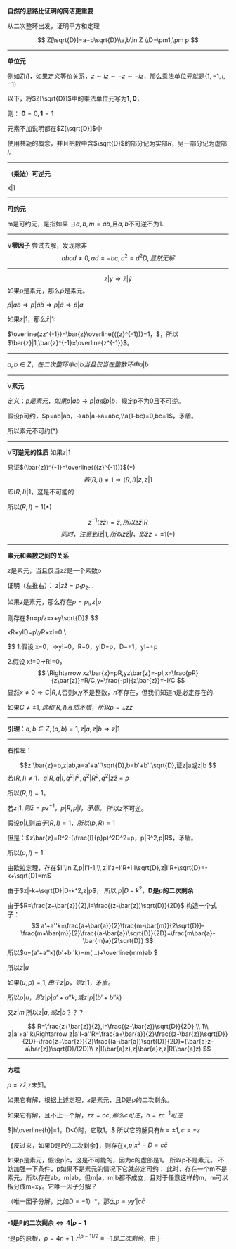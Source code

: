 **自然的思路比证明的简洁更重要**


从二次整环出发，证明平方和定理



$$
Z[\sqrt{D}]=a+b\sqrt{D}\\a,b\in Z
\\D=\pm1,\pm p
$$


---
**单位元**

例如$Z[i]$，如果定义等价关系，$z\sim iz\sim -z\sim -iz$，那么乘法单位元就是$(1,-1,i,-1)$

以下，将$Z[\sqrt{D}]$中的乘法单位元写为$\mathbf{1,0}$，

则：
$\mathbf{0}=0,\mathbf{1}=1$

元素不加说明都在$Z[\sqrt{D}]$中

使用共轭的概念，并且把数中含$\sqrt{D}$的部分记为实部$R$，另一部分记为虚部$I$。


---
**（乘法）可逆元**

x|1

---
**可约元**

m是可约元，是指如果
$\exists a,b, m=ab$,且$a,b$不可逆不为1.

---
V**零因子**
尝试去解，发现除非
$$
abcd\neq 0,ad=-bc,c^2=d^2D,显然无解
$$



---
$$
z|y \Rightarrow \bar{z} |\bar{y}
$$
如果$p$是素元，那么$\bar{p}$是素元。

$\bar{p}|ab\Rightarrow p|\bar{a}\bar{b}\Rightarrow p|\bar{a} \Rightarrow \bar{p}|a$


如果$z|1$，那么$\bar{z}|1$:

$\overline{zz^{-1}}=\bar{z}\overline{({z}^{-1})}=1，$，所以$\bar{z}|1,\bar{z}^{-1}=\overline{z^{-1}}$。


---

$a,b\in Z，在二次整环中a|b当且仅当在整数环中a|b$

---
V**素元**

定义：$p是素元，如果p|ab\rightarrow p|a或p|b$，规定p不为0且不可逆。

假设p可约，$p=ab|ab，→ab|a→a=abc,\\a(1-bc)=0,bc=1$，矛盾。

所以素元不可约(*)

---

V**可逆元的性质** 如果$z|1$

易证$(\bar{z})^{-1}=\overline{({z}^{-1})}$(*)
$$
若(R,I)\neq 1\Rightarrow (R,I)|z,z|1
$$
即$(R,I)|1$，这是不可能的

所以$(R,I)=1(*)$


$$
z^{-1}(z\bar{z})=\bar{z}
,所以z\bar{z}|R
$$ 
$$
同时，注意到i\bar{z}|1,所以z\bar{z}|I，即\bar{z}z=\pm 1(*)
$$


---

**素元和素数之间的关系**

$z$是素元，当且仅当$z\bar{z}$是一个素数$p$

证明（左推右）：
$z|z\bar{z}=p_1p_2...$

如果z是素元，那么存在$p=p_i,z|p$

则存在$n=p/z=x+y\sqrt{D}$
$$

xR+yID=p\\yR+xI=0 \\


$$
1.假设 x=0，→y!=0，R=0，yID=p，D=±1，yI=±p

2.假设 x!=0→R!=0，
$$
\Rightarrow
xz\bar{z}=pR,yz\bar{z}=-pI,x=\frac{pR}{z\bar{z}}=R/C,y=\frac{-pI}{z\bar{z}}=-I/C
$$
显然$x\neq 0\Rightarrow C|R,I$,否则x,y不是整数，$n$不存在，但我们知道n是必定存在的.

如果$C\neq \pm 1,这和(R,I)互质矛盾，所以p=\pm z\bar{z}$

---


**引理**：$a,b\in Z, (a,b)=1,z|a,z|b\Rightarrow z|1$


---
右推左：


$$z
\bar{z}=p,z|ab,a=a'+a''\sqrt{D},b=b'+b''\sqrt{D},证z|a或z|b
$$
若$(R,I)\neq 1，q|R,q|I,q^2|I^2,q^2|R^2,q^2|z\bar{z}=p$

所以$(R,I)=1$。

若$z|1,则\bar{z}=pz^{-1}，p|R,p|I，矛盾。$
所以$z$不可逆。

假设$p|I$,则$由于(R,I)=1，所以(p,R)=1$
 
但是：$z\bar{z}=R^2-(\frac{I}{p}p)^2D^2=p，p|R^2,p|R$，矛盾。

所以$(p,I)=1$

由欧拉定理，存在$I'\in Z,p|I'I-1,\\
z|I'z=I'R+I'I\sqrt{D},z|I'R+\sqrt{D}=-k+\sqrt{D}=m$



由于$z|-k+\sqrt{D}|D-k^2,z|p$，
所以
$p|D-k^2$，**D是$p$的二次剩余**

由于$R=\frac{z+\bar{z}}{2},I=\frac{(z-\bar{z})\sqrt{D}}{2D}$
构造一个式子：
$$
a'+a''k=\frac{a+\bar{a}}{2}\frac{m-\bar{m}}{2\sqrt{D}}-\frac{m+\bar{m}}{2}\frac{(a-\bar{a})\sqrt{D}}{2D}=\frac{m\bar{a}-\bar{m}a}{2\sqrt{D}}
$$
所以$u=(a'+a''k)(b'+b''k)=m(...)+\overline{mm}ab
$

所以$z|u$

如果$(u,p)=1,由于z|p，则z|1$，矛盾。

所以$p|u，即z|p|a'+a''k,或z|p|(b'+b''k)$

又$z|m$
所以$z|a,或z|b$？？？


$$
R=\frac{z+\bar{z}}{2},I=\frac{(z-\bar{z})\sqrt{D}}{2D}
\\
1\\
z|a'+a''k\Rightarrow z|a'I-a''R=\frac{a+\bar{a}}{2}\frac{(z-\bar{z})\sqrt{D}}{2D}-\frac{z+\bar{z}}{2}\frac{(a-\bar{a})\sqrt{D}}{2D}=(\bar{a}z-a\bar{z})\sqrt{D}/(2D)\\
z|I(\bar{a}z),z|\bar{a}z,z|R(\bar{a}z)
$$



---

**方程**


$p=z\bar{z}$,z未知。

如果它有解，根据上述定理，$z$是素元，且D是p的二次剩余。


如果它有解，且不止一个解，$z\bar{z}=c\bar{c},那么c可逆，h=zc^{-1}可逆$


$|h\overline{h}|=1，D<0时，它取1。$
所以它的解只有$h=\pm 1,c=\pm z$


【反过来，如果D是P的二次剩余】，则存在x,$p|x^2-D=c\bar{c}$

如果p是素元，假设p|c，这是不可能的，因为c的虚部是1。
所以p不是素元。
不妨加强一下条件，p如果不是素元的情况下它就必定可约：
此时，存在一个m不是素元，所以存在ab，m|ab，但m|a，m|b都不成立，且对于任意这样的m，m可以拆分成m=xy。它唯一因子分解？

（唯一因子分解，比如$D=-1$）*，那么$p=yy'|c\bar{c}$






---
**-1是P的二次剩余$\Leftrightarrow 4|p-1$**


r是p的原根，$p=4n+1,r^{(p-1)/2}\equiv -1是二次剩余$，由于